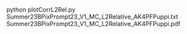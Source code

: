 python plotCorrL2Rel.py Summer23BPixPrompt23_V1_MC_L2Relative_AK4PFPuppi.txt Summer23BPixPrompt23_V1_MC_L2Relative_AK4PFPuppi.pdf

